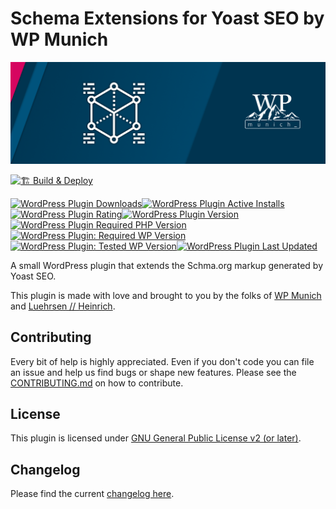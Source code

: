 # Schema Extensions for Yoast SEO by WP Munich

![Schema Extensions for Yoast SEO by WP Munich](https://raw.githubusercontent.com/luehrsenheinrich/wpm-schema-extensions/main/assets/banner-1544x500.png "Schema Extensions for Yoast SEO by WP Munich")

[![🏗 Build & Deploy](../../actions/workflows/main.yml/badge.svg)](../../actions/workflows/main.yml)

[![WordPress Plugin Downloads](https://img.shields.io/wordpress/plugin/dd/wpm-schema?style=for-the-badge)![WordPress Plugin Active Installs](https://img.shields.io/wordpress/plugin/installs/wpm-schema?style=for-the-badge)![WordPress Plugin Rating](https://img.shields.io/wordpress/plugin/stars/wpm-schema?style=for-the-badge)![WordPress Plugin Version](https://img.shields.io/wordpress/plugin/v/wpm-schema?label=version&style=for-the-badge)![WordPress Plugin Required PHP Version](https://img.shields.io/wordpress/plugin/required-php/wpm-schema?style=for-the-badge)![WordPress Plugin: Required WP Version](https://img.shields.io/wordpress/plugin/wp-version/wpm-schema?label=required%20wp&style=for-the-badge)![WordPress Plugin: Tested WP Version](https://img.shields.io/wordpress/plugin/tested/wpm-schema?style=for-the-badge)![WordPress Plugin Last Updated](https://img.shields.io/wordpress/plugin/last-updated/wpm-schema?style=for-the-badge)](https://wordpress.org/plugins/wpm-schema/)

A small WordPress plugin that extends the Schma.org markup generated by Yoast SEO.

This plugin is made with love and brought to you by the folks of [WP Munich](http://www.wp-munich.de) and [Luehrsen // Heinrich](http://www.luehrsen-heinrich.de).

## Contributing

Every bit of help is highly appreciated. Even if you don't code you can file an issue and help us find bugs or shape new features. Please see the [CONTRIBUTING.md](./CONTRIBUTING.md) on how to contribute.

## License

This plugin is licensed under [GNU General Public License v2 (or later)](./LICENSE.md).

## Changelog

Please find the current [changelog here](./../../releases).

